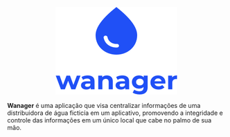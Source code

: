 <div align="center">
  <img src="./src/assets/full-logo.svg">
</div>

**Wanager** é uma aplicação que visa centralizar informações de uma distribuidora de água ficticía em um aplicativo, promovendo a integridade e controle das informações em um único local que cabe no palmo de sua mão.
